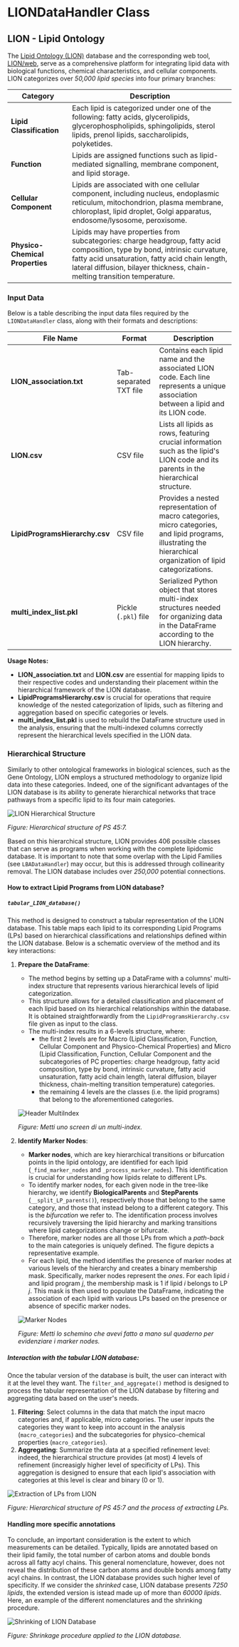 # LIONDataHandler Class

## LION - Lipid Ontology
The [Lipid Ontology (LION)](https://bioportal.bioontology.org/ontologies/LION) database and the corresponding web tool, [LION/web](http://www.lipidontology.com/), serve as a comprehensive platform for integrating lipid data with biological functions, chemical characteristics, and cellular components. LION categorizes over *50,000 lipid species* into four primary branches:

| Category                | Description                                                                                                                                                             |
|-------------------------|-------------------------------------------------------------------------------------------------------------------------------------------------------------------------|
| **Lipid Classification**| Each lipid is categorized under one of the following: fatty acids, glycerolipids, glycerophospholipids, sphingolipids, sterol lipids, prenol lipids, saccharolipids, polyketides.                                      |
| **Function**            | Lipids are assigned functions such as lipid-mediated signalling, membrane component, and lipid storage.                                                                  |
| **Cellular Component**| Lipids are associated with one cellular component, including nucleus, endoplasmic reticulum, mitochondrion, plasma membrane, chloroplast, lipid droplet, Golgi apparatus, endosome/lysosome, peroxisome.          |
| **Physico-Chemical Properties**| Lipids may have properties from subcategories: charge headgroup, fatty acid composition, type by bond, intrinsic curvature, fatty acid unsaturation, fatty acid chain length, lateral diffusion, bilayer thickness, chain-melting transition temperature. |

### Input Data
Below is a table describing the input data files required by the `LIONDataHandler` class, along with their formats and descriptions:

| File Name                   | Format                  | Description                                                                                                                         |
|-----------------------------|-------------------------|-------------------------------------------------------------------------------------------------------------------------------------|
| **LION_association.txt**    | Tab-separated TXT file  | Contains each lipid name and the associated LION code. Each line represents a unique association between a lipid and its LION code. |
| **LION.csv**                | CSV file                | Lists all lipids as rows, featuring crucial information such as the lipid's LION code and its parents in the hierarchical structure. |
| **LipidProgramsHierarchy.csv** | CSV file            | Provides a nested representation of macro categories, micro categories, and lipid programs, illustrating the hierarchical organization of lipid categorizations. |
| **multi_index_list.pkl**    | Pickle (`.pkl`) file    | Serialized Python object that stores multi-index structures needed for organizing data in the DataFrame according to the LION hierarchy. |

**Usage Notes:**

- **LION_association.txt** and **LION.csv** are essential for mapping lipids to their respective codes and understanding their placement within the hierarchical framework of the LION database.
- **LipidProgramsHierarchy.csv** is crucial for operations that require knowledge of the nested categorization of lipids, such as filtering and aggregation based on specific categories or levels.
- **multi_index_list.pkl** is used to rebuild the DataFrame structure used in the analysis, ensuring that the multi-indexed columns correctly represent the hierarchical levels specified in the LION data.


### Hierarchical Structure
Similarly to other ontological frameworks in biological sciences, such as the Gene Ontology, LION employs a structured methodology to organize lipid data into these categories. Indeed, one of the significant advantages of the LION database is its ability to generate hierarchical networks that trace pathways from a specific lipid to its four main categories.

![LION Hierarchical Structure](./images/lion_tree_PS.png)

*Figure: Hierarchical structure of PS 45:7.*

Based on this hierarchical structure, LION provides 406 possible classes that can serve as programs when working with the complete lipidomic database. It is important to note that some overlap with the Lipid Families (see `LBADataHandler`) may occur, but this is addressed through collinearity removal. The LION database includes over *250,000* potential connections.

#### How to extract Lipid Programs from LION database?

##### **`tabular_LION_database()`** 
This method is designed to construct a tabular representation of the LION database. This table maps each lipid to its corresponding Lipid Programs (LPs) based on hierarchical classifications and relationships defined within the LION database. Below is a schematic overview of the method and its key interactions:

1. **Prepare the DataFrame**:
    - The method begins by setting up a DataFrame with a columns' multi-index structure that represents various hierarchical levels of lipid categorization.
    - This structure allows for a detailed classification and placement of each lipid based on its hierarchical relationships within the database. It is obtained straightforwardly from the `LipidProgramsHierarchy.csv` file given as input to the class.
    - The multi-index results in a 6-levels structure, where:
        - the first 2 levels are for Macro (Lipid Classification, Function, Cellular Component and Physico-Chemical Properties) and Micro (Lipid Classification, Function, Cellular Component and the subcategories of PC properties: charge headgroup, fatty acid composition, type by bond, intrinsic curvature, fatty acid unsaturation, fatty acid chain length, lateral diffusion, bilayer thickness, chain-melting transition temperature) categories.
        - the remaining 4 levels are the classes (i.e. the lipid programs) that belong to the aforementioned categories.

    ![Header MultiIndex](./images/multi_index.png)
    
    *Figure: Metti uno screen di un multi-index.*

2. **Identify Marker Nodes**:
    - **Marker nodes**, which are key hierarchical transitions or bifurcation points in the lipid ontology, are identified for each lipid (`_find_marker_nodes` and `_process_marker_nodes`). This identification is crucial for understanding how lipids relate to different LPs.
    - To identify marker nodes, for each given node in the tree-like hierarchy, we identify **BiologicalParents** and **StepParents** (`__split_LP_parents()`), respectively those that belong to the same category, and those that instead belong to a different category. This is the *bifurcation* we refer to. The identification process involves recursively traversing the lipid hierarchy and marking transitions where lipid categorizations change or bifurcate.
    - Therefore, marker nodes are all those LPs from which a *path-back* to the main categories is uniquely defined. The figure depicts a representative example.
    - For each lipid, the method identifies the presence of marker nodes at various levels of the hierarchy and creates a binary membership mask. Specifically, marker nodes represent the *ones*. For each lipid *i* and lipid program *j*, the membership mask is 1 if lipid *i* belongs to LP *j*. This mask is then used to populate the DataFrame, indicating the association of each lipid with various LPs based on the presence or absence of specific marker nodes.

    ![Marker Nodes](./images/lion_marker_nodes.png)
    
    *Figure: Metti lo schemino che avevi fatto a mano sul quaderno per evidenziare i marker nodes.*

##### **Interaction with the tabular LION database**:
Once the tabular version of the database is built, the user can interact with it at the level they want.
The `filter_and_aggregate()` method is designed to process the tabular representation of the LION database by filtering and aggregating data based on the user's needs.

1. **Filtering**: Select columns in the data that match the input macro categories and, if applicable, micro categories. The user inputs the categories they want to keep into account in the analysis (`macro_categories`) and the subcategories for physico-chemical properties (`macro_categories`).
2. **Aggregating**: Summarize the data at a specified refinement level: indeed, the hierarchical structure provides (at most) 4 levels of refinement (increasigly higher level of specificity of LPs). This aggregation is designed to ensure that each lipid's association with categories at this level is clear and binary (0 or 1).

![Extraction of LPs from LION](./images/lion_mat_PS.png)

*Figure: Hierarchical structure of PS 45:7 and the process of extracting LPs.*

#### Handling more specific annotations
To conclude, an important consideration is the extent to which measurements can be detailed. Typically, lipids are annotated based on their lipid family, the total number of carbon atoms and double bonds across all fatty acyl chains. This general nomenclature, however, does not reveal the distribution of these carbon atoms and double bonds among fatty acyl chains. In contrast, the LION database provides such higher level of specificity. If we consider the *shrinked* case, LION database presents *7250 lipids*, the extended version is istead made up of more than *60000 lipids*. Here, an example of the different nomenclatures and the shrinking procedure.

![Shrinking of LION Database](./images/shrinking_of_lion_PS.png)

*Figure: Shrinkage procedure applied to the LION database.*
